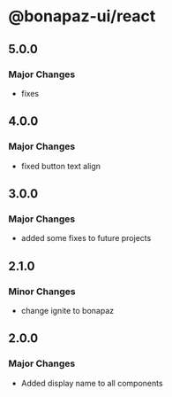 # @bonapaz-ui/react

## 5.0.0

### Major Changes

- fixes

## 4.0.0

### Major Changes

- fixed button text align

## 3.0.0

### Major Changes

- added some fixes to future projects

## 2.1.0

### Minor Changes

- change ignite to bonapaz

## 2.0.0

### Major Changes

- Added display name to all components
